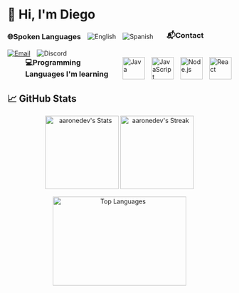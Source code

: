 # 👋 Hi, I'm Diego 
<!-- Spoken Languages and Contact Information -->
<div style="display: flex; align-items: center; gap: 15px; flex-wrap: wrap;">
  <!-- Spoken Languages -->
  <h3 style="margin: 0;">🌐Spoken Languages</h3>
  <img src="https://img.shields.io/badge/English-1f425f?style=for-the-badge&logo=google-translate&logoColor=white" alt="English"/>
  <img src="https://img.shields.io/badge/Spanish-ff2b2b?style=for-the-badge&logo=google-translate&logoColor=white" alt="Spanish"/>
  
  <!-- Spacer -->
  <span style="flex-grow: 1;"></span>

  <!-- Contact Info -->
  <h3 style="margin: 0;">📬Contact</h3>
  <a href="mailto:diegomo-dev@pm.me">
    <img src="https://img.shields.io/badge/Email-diegomo--dev@pm.me-0078D4?style=for-the-badge&logo=mail.ru&logoColor=white" alt="Email"/>
  </a>
  <img src="https://img.shields.io/badge/Discord-diegokoes-5865F2?style=for-the-badge&logo=discord&logoColor=white" alt="Discord"/>
</div>



  <div style="display: flex; align-items: center; gap: 15px; margin-left: 40px;">
    <h3 style="margin: 0;">💻Programming Languages I'm learning</h3>
    <img src="https://img.icons8.com/color/48/000000/java-coffee-cup-logo.png" alt="Java" width="50" height="50"/>
    <img src="https://img.icons8.com/color/48/000000/javascript.png" alt="JavaScript" width="50" height="50"/> <!-- Updated JavaScript Icon -->
    <img src="https://img.icons8.com/color/48/000000/nodejs.png" alt="Node.js" width="50" height="50"/>
    <img src="https://img.icons8.com/color/48/000000/react-native.png" alt="React" width="50" height="50"/>
  </div>

</div>

## 📈 GitHub Stats

<div class="badges-githubstats">
  <p align="center">
    <img src="https://github-readme-stats.vercel.app/api?username=diegokoes&theme=tokyonight&show_icons=true&hide_border=true&count_private=true" alt="aaronedev's Stats" height="165">
    <img src="https://github-readme-streak-stats.herokuapp.com/?user=diegokoes&theme=tokyonight&hide_border=true" alt="aaronedev's Streak" height="165">
  </p>
</div>

<div align="center" style="display: flex; justify-content: center; gap: 20px;">
  <img 
    src="https://github-readme-stats.vercel.app/api/top-langs/?username=diegokoes&hide=html&hide_border=true&layout=compact&langs_count=8&theme=tokyonight" 
    alt="Top Languages" 
    style="width: 300px; height: 200px; object-fit: cover;"
  >
</div>




